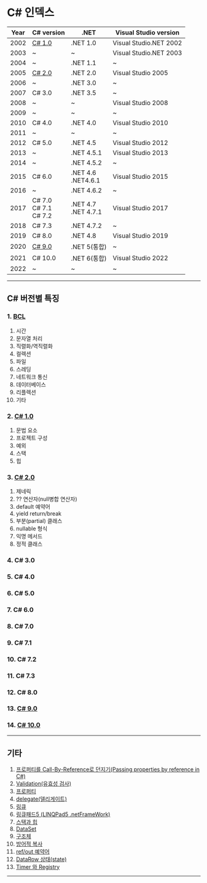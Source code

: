 # C# 인덱스

|Year|C# version|.NET|Visual Studio version|
|--|--|--|--|
|2002|[C# 1.0](c1/c1_index.md)|.NET 1.0|Visual Studio.NET 2002|
|2003|~|~|Visual Studio.NET 2003|
|2004|~|.NET 1.1|~|
|2005|[C# 2.0](c2/c2_index.md)|.NET 2.0|Visual Studio 2005|
|2006|~|.NET 3.0|~|
|2007|C# 3.0|.NET 3.5|~|
|2008|~|~|Visual Studio 2008|
|2009|~|~|~|
|2010|C# 4.0|.NET 4.0|Visual Studio 2010|
|2011|~|~|~|
|2012|C# 5.0|.NET 4.5|Visual Studio 2012|
|2013|~|.NET 4.5.1|Visual Studio 2013|
|2014|~|.NET 4.5.2|~|
|2015|C# 6.0|.NET 4.6 <br /> .NET4.6.1|Visual Studio 2015|
|2016|~|.NET 4.6.2|~|
|2017|C# 7.0 <br /> C# 7.1 <br /> C# 7.2|.NET 4.7 <br /> .NET 4.7.1|Visual Studio 2017|
|2018|C# 7.3|.NET 4.7.2|~|
|2019|C# 8.0|.NET 4.8|Visual Studio 2019|
|2020|[C# 9.0](c9/c9_index.md)|.NET 5(통합)|~|
|2021|C# 10.0|.NET 6(통합)|Visual Studio 2022|
|2022|~|~|~|

<hr />

## C# 버전별 특징

### 1. [BCL](bcl/bcl_index.md)
1. 시간
2. 문자열 처리
3. 직렬화/역직렬화
4. 컬렉션
5. 파일 
6. 스레딩
7. 네트워크 통신
8. 데이터베이스
9. 리플렉션
10. 기타

### 2. [C# 1.0](c1/c1_index.md)
1. 문법 요소
2. 프로젝트 구성
3. 예외
4. 스택
5. 힙

### 3. [C# 2.0](c2/c2_index.md)
1. 제네릭
2. ?? 연산자(null병합 연산자)
3. default 예약어
4. yield return/break
5. 부분(partial) 클래스
6. nullable 형식
7. 익명 메서드
8. 정적 클래스

### 4. C# 3.0

### 5. C# 4.0

### 6. C# 5.0

### 7. C# 6.0

### 8. C# 7.0

### 9. C# 7.1

### 10. C# 7.2

### 11. C# 7.3

### 12. C# 8.0

### 13. [C# 9.0](c9/c9_index.md)

### 14. [C# 10.0](c10/c10_index.md)

<hr />

## 기타

1. [프로퍼티를 Call-By-Reference로 던지기(Passing properties by reference in C#)](etc/etc001_call_by_reference.md)
2. [Validation(유효성 검사)](etc/etc002_validation.md)
3. [프로퍼티](etc/etc003_property.md)
4. [delegate(델리게이트)](etc/etc004_delegate_and_event.md)
5. [링큐](etc/etc005_linq.md)
6. [링큐패드5 (LINQPad5 .netFrameWork)](etc/etc006_linqpad5.md)
7. [스택과 힙](etc/etc007_stack_heap.md)
8. [DataSet](etc/etc008_dataset.md)
9. [구조체](etc/etc009_struct.md)
10. [방어적 복사](etc/etc010_defensive_copy.md)
11. [ref/out 예약어](etc/etc011_ref_out.md)
12. [DataRow 상태(state)](etc/etc012_datarow_state.md)
13. [Timer 와 Registry](etc/etc013_timer_registry.md)
<hr />
















